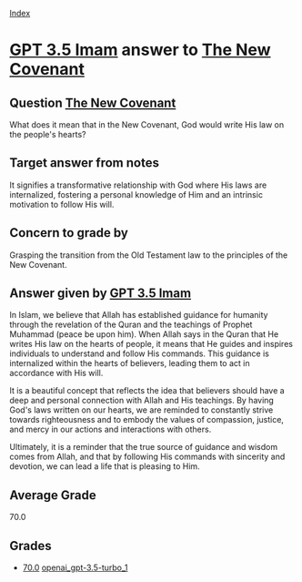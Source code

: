 
[Index](../../../index.md)
# [GPT 3.5 Imam](../../answering_models/GPT_3.5_Imam.md) answer to [The New Covenant](../../questions/The_New_Covenant.md)

## Question [The New Covenant](../../questions/The_New_Covenant.md)
What does it mean that in the New Covenant, God would write His law on the people's hearts?

## Target answer from notes
It signifies a transformative relationship with God where His laws are internalized, fostering a personal knowledge of Him and an intrinsic motivation to follow His will.

## Concern to grade by
Grasping the transition from the Old Testament law to the principles of the New Covenant.

## Answer given by [GPT 3.5 Imam](../../answering_models/GPT_3.5_Imam.md)
In Islam, we believe that Allah has established guidance for humanity through the revelation of the Quran and the teachings of Prophet Muhammad (peace be upon him). When Allah says in the Quran that He writes His law on the hearts of people, it means that He guides and inspires individuals to understand and follow His commands. This guidance is internalized within the hearts of believers, leading them to act in accordance with His will.

It is a beautiful concept that reflects the idea that believers should have a deep and personal connection with Allah and His teachings. By having God's laws written on our hearts, we are reminded to constantly strive towards righteousness and to embody the values of compassion, justice, and mercy in our actions and interactions with others.

Ultimately, it is a reminder that the true source of guidance and wisdom comes from Allah, and that by following His commands with sincerity and devotion, we can lead a life that is pleasing to Him.

## Average Grade
70.0

## Grades
 * [70.0](./The_New_Covenant_grades/openai_gpt-3.5-turbo_1.md) [openai_gpt-3.5-turbo_1](../../grading_models/openai_gpt-3.5-turbo_1.md)
